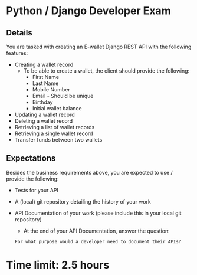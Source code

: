 # Python / Django Developer Exam

## Details  

You are tasked with creating an E-wallet Django REST API with the following features:
- Creating a wallet record
  - To be able to create a wallet, the client should provide the following:
    - First Name
    - Last Name
    - Mobile Number
    - Email - Should be unique
    - Birthday
    - Initial wallet balance
- Updating a wallet record
- Deleting a wallet record
- Retrieving a list of wallet records
- Retrieving a single wallet record
- Transfer funds between two wallets

## Expectations

Besides the business requirements above, you are expected to use / provide the following:
- Tests for your API
- A (local) git repository detailing the history of your work
- API Documentation of your work (please include this in your local git repository)
  - At the end of your API Documentation, answer the question:
  
  `For what purpose would a developer need to document their APIs?`


# Time limit: 2.5 hours
